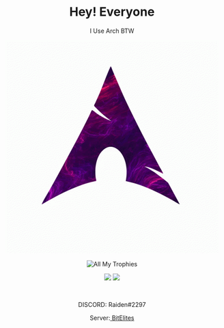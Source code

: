 <h1 align="center">Hey! Everyone</h1>
<p align="center">
I Use Arch BTW
</p>

<p align="center">
<img src="./Arch.gif">
</p>

<p align="center">
  <img src="https://github-profile-trophy.vercel.app/?username=hackerW1&theme=dracula&margin-w=15&margin-h=15&column=7" alt="All My Trophies" />
</p>

<p align="center">
  <img src="https://github-readme-stats.vercel.app/api?username=hackerW1&layout=compact&hide_border=true&t&card_width=150&theme=onedark" />
  <img src="https://github-readme-stats.vercel.app/api/top-langs/?username=hackerW1&layout=compact&hide_border=true&t&card_width=150&theme=onedark" height="150rem" />
</p>

<br />

<p align="center"> DISCORD: Raiden#2297</p>
<p align="center"> Server:<a href="https://discord.gg/VfuCeWW9"> BitElites</a> </p>
